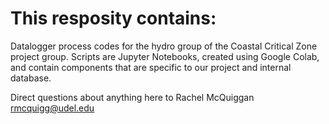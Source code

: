 # This resposity contains:

Datalogger process codes for the hydro group of the Coastal Critical Zone project group. Scripts are Jupyter Notebooks, created using Google Colab, and contain components that are specific to our project and internal database.

Direct questions about anything here to Rachel McQuiggan rmcquigg@udel.edu
